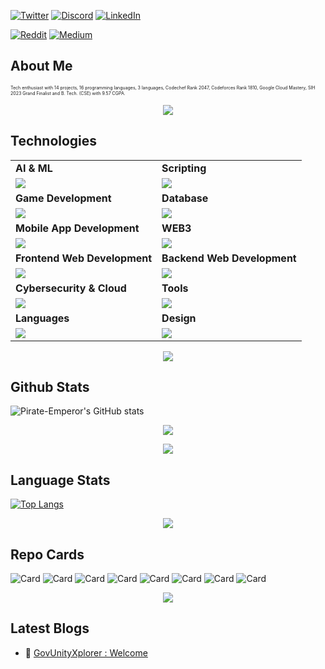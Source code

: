 <link rel="stylesheet" type="text/css" href="style.css">




[![Twitter](https://skillicons.dev/icons?i=twitter)](https://twitter.com/PirateKingRahul)
[![Discord](https://skillicons.dev/icons?i=discord)](https://discord.com/users/1200728704981143634)
[![LinkedIn](https://skillicons.dev/icons?i=linkedin)](https://www.linkedin.com/in/piratekingrahul)

[![Reddit](https://img.shields.io/badge/Reddit-FF5700?style=for-the-badge&logo=reddit&logoColor=white)](https://www.reddit.com/u/PirateKingRahul)
[![Medium](https://img.shields.io/badge/Medium-42404E?style=for-the-badge&logo=medium&logoColor=white)](https://medium.com/@piratekingrahul)

## About Me
<!-- ### **Welcome to My Page!** <img src="assets/flame.gif" style="position: relative;top:2.4px;" width="12" height="22">
![border-seperator](assets/borderseparator.gif) -->

<p style="font-size:7px;">
Tech enthusiast with 14 projects, 16 programming languages, 3 languages, Codechef Rank 2047, Codeforces Rank 1810, Google Cloud Mastery, SIH 2023 Grand Finalist and B. Tech. (CSE) with 9.57 CGPA.
</p>

<p align="center"><img src= 'https://capsule-render.vercel.app/api?type=rect&color=gradient&height=2.5'/></p>

## Technologies
 
<table>
<tr>
	<td><strong>AI & ML</strong></td>
	<td><strong>Scripting</strong></td>
</tr>
<tr>
		<td><img src = "https://skillicons.dev/icons?i=pytorch,py,sklearn,anaconda,aiscript,opencv,tensorflow,r,ai" ></td>
		<td><img src = "https://skillicons.dev/icons?i=bash,cmake,npm,git,yarn&theme=dark" ></td>
</tr>
<tr>
	<td><strong>Game Development</strong></td>
	<td><strong>Database</strong></td>
</tr>
<tr>
		<td><img src = "https://skillicons.dev/icons?i=cpp,cs,unity,unreal,java,python,visualstudio,blender" ></td>
		<td><img src = "https://skillicons.dev/icons?i=mongodb,mysql,firebase,sqlite&theme=dark"></td>
</tr>
<tr>
	<td><strong>Mobile App Development</strong></td>
	<td><strong>WEB3</strong></td>
</tr>
<tr>
		<td><img src = "https://skillicons.dev/icons?i=flutter,dart,java,kotlin,androidstudio" ></td>
		<td><img src = "https://skillicons.dev/icons?i=ts,solidity,solidjs&theme=dark"></td>
</tr>
<tr>
	<td><strong>Frontend Web Development</strong></td>
	<td><strong>Backend Web Development</strong></td>
</tr>
<tr>
		<td><img src = "https://skillicons.dev/icons?i=html,jquery,css,js,react,tailwind,angular,threejs" ></td>
		<td><img src = "https://skillicons.dev/icons?i=nodejs,nextjs,php,django,flask&theme=dark" ></td>
</tr>
<tr>
	<td><strong>Cybersecurity & Cloud</strong></td>
	<td><strong>Tools</strong></td>
</tr>
<tr>
	<td><img src = "https://skillicons.dev/icons?i=ubuntu,linux,docker,kubernetes,aws,azure&theme=dark"></td>
	<td><img src = "https://skillicons.dev/icons?i=github,vscode,vim,githubactions&theme=dark"></td>
</tr>
<tr>
	<td><strong>Languages</strong></td>
	<td><strong>Design</strong></td>
</tr>
<tr>
	<td><img src = "https://skillicons.dev/icons?i=bash,c,ruby,rust&theme=dark"></td>
	<td><img src = "https://skillicons.dev/icons?i=ps,figma&theme=dark"></td>
</tr>
</table>
<p align="center"><img src= 'https://capsule-render.vercel.app/api?type=rect&color=gradient&height=2.5'/></p>


## Github Stats

![Pirate-Emperor's GitHub stats](https://github-readme-stats.vercel.app/api/?username=Pirate-Emperor\&show=reviews,discussions_started,discussions_answered,prs_merged,prs_merged_percentage\&show_icons=true\&title_color=fff\&icon_color=79ff97\&text_color=9f9f9f\&bg_color=151515)

<p style="display:flex; align=center; justify-content:center; ">
<img src="https://streak-stats.demolab.com/?user=Pirate-Emperor&theme=holi-theme">
</p>
<p align="center"><img src= 'https://capsule-render.vercel.app/api?type=rect&color=gradient&height=2.5'/></p>

## Language Stats
[![Top Langs](https://github-readme-stats.vercel.app/api/top-langs/?username=Pirate-Emperor&layout=compact&langs_count=12)](https://github.com/Pirate-Emperor/github-readme-stats)
<p align="center"><img src= 'https://capsule-render.vercel.app/api?type=rect&color=gradient&height=2.5'/></p>

## Repo Cards
![Card](https://github-readme-stats.vercel.app/api/pin?username=Pirate-Emperor\&repo=Lunar_Docs\&title_color=fff\&icon_color=f9f9f9\&text_color=9f9f9f\&bg_color=151515)
![Card](https://github-readme-stats.vercel.app/api/pin?username=Pirate-Emperor\&repo=BigData-Pipeline\&title_color=fff\&icon_color=f9f9f9\&text_color=9f9f9f\&bg_color=151515)
![Card](https://github-readme-stats.vercel.app/api/pin?username=Pirate-Emperor\&repo=Cine_Sprite_Home_Genre\&title_color=fff\&icon_color=f9f9f9\&text_color=9f9f9f\&bg_color=151515)
![Card](https://github-readme-stats.vercel.app/api/pin?username=Pirate-Emperor\&repo=lawGovPublic\&title_color=fff\&icon_color=f9f9f9\&text_color=9f9f9f\&bg_color=151515)
![Card](https://github-readme-stats.vercel.app/api/pin?username=Pirate-Emperor\&repo=GovUnityXplorer\&title_color=fff\&icon_color=f9f9f9\&text_color=9f9f9f\&bg_color=151515)
![Card](https://github-readme-stats.vercel.app/api/pin?username=Pirate-Emperor\&repo=Librarium\&title_color=fff\&icon_color=f9f9f9\&text_color=9f9f9f\&bg_color=151515)
![Card](https://github-readme-stats.vercel.app/api/pin?username=Pirate-Emperor\&repo=Enigma\&title_color=fff\&icon_color=f9f9f9\&text_color=9f9f9f\&bg_color=151515)
![Card](https://github-readme-stats.vercel.app/api/pin?username=Pirate-Emperor\&repo=CipherX\&title_color=fff\&icon_color=f9f9f9\&text_color=9f9f9f\&bg_color=151515)

<p align="center"><img src= 'https://capsule-render.vercel.app/api?type=rect&color=gradient&height=2.5'/></p>

## Latest Blogs
<!-- BLOGPOSTS:START -->
 - 🌮 [GovUnityXplorer : Welcome](https://govunityxplorer.rf.gd)
